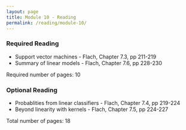 ```yaml
---
layout: page
title: Module 10 - Reading
permalink: /reading/module-10/
---
```

### Required Reading ###
- Support vector machines - Flach, Chapter 7.3, pp 211-219
- Summary of linear models - Flach, Chapter 7.6, pp 228-230

Required number of pages: 10

### Optional Reading ###
- Probablities from linear classifiers - Flach, Chapter 7.4, pp 219-224
- Beyond linearity with kernels - Flach, Chapter 7.5, pp 224-227

Total number of pages: 18
